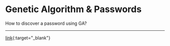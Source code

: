 # Genetic Algorithm & Passwords

How to discover a password using GA?

---

[link](https://github.com/sergiorgiraldo/DataScience-Showcase/tree/master/Genetic%20Algorithm/passwords){:target="_blank"}
